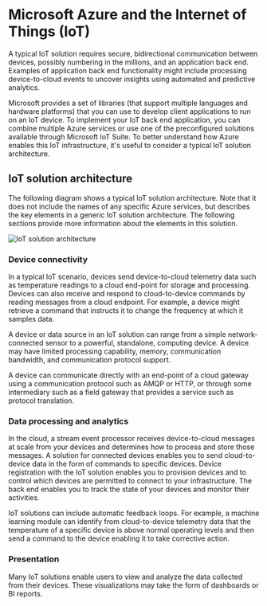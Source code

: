 # Microsoft Azure and the Internet of Things (IoT)

A typical IoT solution requires secure, bidirectional communication between devices, possibly numbering in the millions, and an application back end. Examples of application back end functionality might include processing device-to-cloud events to uncover insights using automated and predictive analytics.

Microsoft provides a set of libraries (that support multiple languages and hardware platforms) that you can use to develop client applications to run on an IoT device. To implement your IoT back end application, you can combine multiple Azure services or use one of the preconfigured solutions available through Microsoft IoT Suite. To better understand how Azure enables this IoT infrastructure, it's useful to consider a typical IoT solution architecture.

## IoT solution architecture

The following diagram shows a typical IoT solution architecture. Note that it does not include the names of any specific Azure services, but describes the key elements in a generic IoT solution architecture. The following sections provide more information about the elements in this solution.

![IoT solution architecture][img-solution-architecture]

### Device connectivity

In a typical IoT scenario, devices send device-to-cloud telemetry data such as temperature readings to a cloud end-point for storage and processing. Devices can also receive and respond to cloud-to-device commands by reading messages from a cloud endpoint. For example, a device might retrieve a command that instructs it to change the frequency at which it samples data.

A device or data source in an IoT solution can range from a simple network-connected sensor to a powerful, standalone, computing device. A device may have limited processing capability, memory, communication bandwidth, and communication protocol support.

A device can communicate directly with an end-point of a cloud gateway using a communication protocol such as AMQP or HTTP, or through some intermediary such as a field gateway that provides a service such as protocol translation.

### Data processing and analytics

In the cloud, a stream event processor receives device-to-cloud messages at scale from your devices and determines how to process and store those messages. A solution for connected devices enables you to send cloud-to-device data in the form of commands to specific devices. Device registration with the IoT solution enables you to provision devices and to control which devices are permitted to connect to your infrastructure. The back end enables you to track the state of your devices and monitor their activities.

IoT solutions can include automatic feedback loops. For example, a machine learning module can identify from cloud-to-device telemetry data that the temperature of a specific device is above normal operating levels and then send a command to the device enabling it to take corrective action.

### Presentation

Many IoT solutions enable users to view and analyze the data collected from their devices. These visualizations may take the form of dashboards or BI reports.

[img-solution-architecture]: media/iot-azure-and-iot/iot-reference-architecture.png

[lnk-machinelearning]: http://azure.microsoft.com/services/machine-learning/
